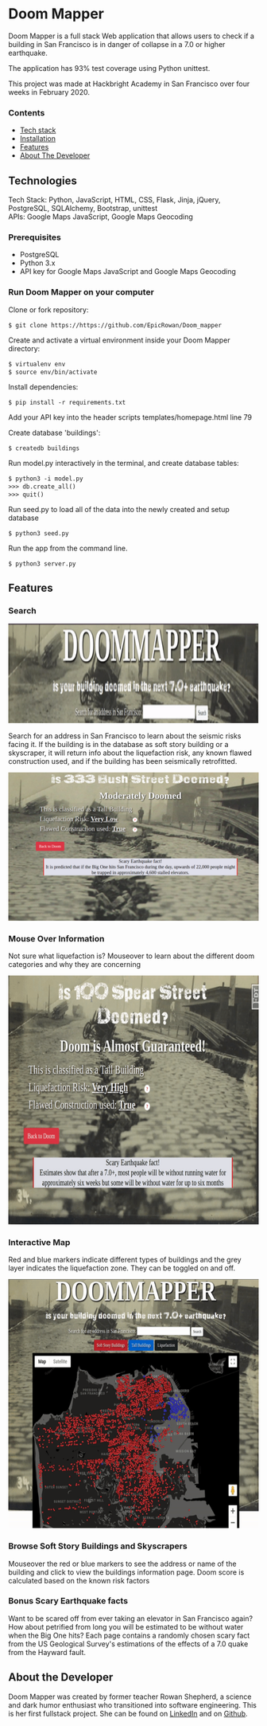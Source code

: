# **Doom Mapper**

Doom Mapper is a full stack Web application that allows users to check if a building in San Francisco is in danger of collapse in a 7.0 or higher earthquake.

The application has 93% test coverage using Python unittest.

This project was made at Hackbright Academy in San Francisco over four weeks in February 2020.


### Contents

* [Tech stack](#techstack)
* [Installation](#installation)
* [Features](#features)
* [About The Developer](#aboutme)

## <a name="techstack"></a>Technologies

Tech Stack: Python, JavaScript, HTML, CSS, Flask, Jinja, jQuery, PostgreSQL, SQLAlchemy, Bootstrap, unittest <br>
APIs: Google Maps JavaScript, Google Maps Geocoding

### Prerequisites

- PostgreSQL
- Python 3.x
- API key for Google Maps JavaScript and Google Maps Geocoding


### <a name="installation"></a>Run Doom Mapper on your computer

Clone or fork repository:
```
$ git clone https://https://github.com/EpicRowan/Doom_mapper
```
Create and activate a virtual environment inside your Doom Mapper directory:
```
$ virtualenv env
$ source env/bin/activate
```
Install dependencies:
```
$ pip install -r requirements.txt
```
Add your API key into the header scripts templates/homepage.html line 79

Create database 'buildings':
```
$ createdb buildings
```
Run model.py interactively in the terminal, and create database tables:
```
$ python3 -i model.py
>>> db.create_all()
>>> quit()

```
Run seed.py to load all of the data into the newly created and setup database
```
$ python3 seed.py
```
Run the app from the command line.
```
$ python3 server.py
```

## <a name="features"></a>Features

### **Search**
<img src="/static/img/Doom_logo.gif" width="1000" height="200">

Search for an address in San Francisco to learn about the seismic risks facing it. If the building is in the database as soft story building or a skyscraper, it will return info about the liquefaction risk, any known flawed construction used, and if the building has been seismically retrofitted.

<img src="/static/img/Results_page.png">

### **Mouse Over Information**

 Not sure what liquefaction is? Mouseover to learn about the different doom categories and why they are concerning

<img src="/static/img/help_tips.gif" width="1000" height="500">

### **Interactive Map**

Red and blue markers indicate different types of buildings and the grey layer indicates the liquefaction zone. They can be toggled on and off. 

<img src="/static/img/Toggle.gif" width="1000" height="500">

### **Browse Soft Story Buildings and Skyscrapers**

Mouseover the red or blue markers to see the address or name of the building and click to view the buildings information page. Doom score is calculated based on the known risk factors

### **Bonus Scary Earthquake facts**

Want to be scared off from ever taking an elevator in San Francisco again? How about petrified from long you will be estimated to be without water when the Big One hits? Each page contains a randomly chosen scary fact from the US Geological Survey's estimations of the effects of a 7.0 quake from the Hayward fault.

## <a name="aboutme"></a>About the Developer

 Doom Mapper was created by former teacher Rowan Shepherd, a science and dark humor enthusiast who transitioned into software engineering. This is her first fullstack project. She can be found on [LinkedIn](https://https://www.linkedin.com/in/rowan-shepherd/) and on [Github](https://github.com/EpicRowan).
